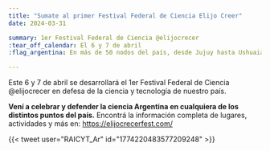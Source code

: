 ```yaml
---
title: "Sumate al primer Festival Federal de Ciencia Elijo Creer"
date: 2024-03-31

summary: 1er Festival Federal de Ciencia @elijocrecer
:tear_off_calendar: El 6 y 7 de abril
:flag_argentina: En más de 50 nodos del país, desde Jujuy hasta Ushuaia!

---
```


Este 6 y 7 de abril se desarrollará el 1er Festival Federal de Ciencia @elijocrecer en defesa de la ciencia y tecnología de nuestro país.

**Vení a celebrar y defender la ciencia Argentina en cualquiera de los distintos puntos del país.**
Encontrá la información completa de lugares, actividades y más en:  https://elijocrecerfest.com/


{{< tweet user="RAICYT_Ar" id="1774220483577209248" >}}
